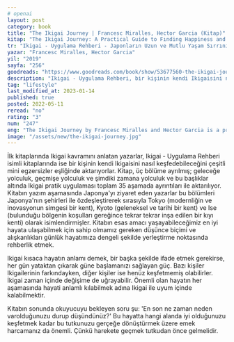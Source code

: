 ```yaml
---
# openai
layout: post
category: book
title: "The Ikigai Journey | Francesc Miralles, Hector Garcia (Kitap)"
kitap: "The Ikigai Journey: A Practical Guide to Fınding Happiness and Purpose the Japanese Way"
tr: "Ikigai - Uygulama Rehberi - Japonların Uzun ve Mutlu Yaşam Sırrını Hayata Geçirin"
yazar: "Francesc Miralles, Hector Garcia"
yil: "2019"
sayfa: "256"
goodreads: "https://www.goodreads.com/book/show/53677560-the-ikigai-journey"
description: "Ikigai - Uygulama Rehberi, bir kişinin kendi Ikigaisini nasıl keşfedebileceğini çeşitli mini egzersizler eşliğinde aktarıyor."
tag: "lifestyle"
last_modified_at: 2023-01-14
published: true
posted: 2022-05-11
reread: "no"
rating: "3"
num: "247"
eng: "The Ikigai Journey by Francesc Miralles and Hector Garcia is a practical guide that explores the concept of ikigai, the Japanese philosophy of finding purpose and happiness. Drawing from ancient wisdom and modern research, the book offers insights and exercises to help readers uncover their own ikigai and live a more fulfilling and meaningful life."
image: "/assets/new/the-ikigai-journey.jpg"
---
```


İlk kitaplarında Ikigai kavramını anlatan yazarlar, Ikigai - Uygulama Rehberi isimli kitaplarında ise bir kişinin kendi Ikigaisini nasıl keşfedebileceğini çeşitli mini egzersizler eşliğinde aktarıyorlar. Kitap, üç bölüme ayrılmış; geleceğe yolculuk, geçmişe yolculuk ve şimdiki zamana yolculuk ve bu başlıklar altında Ikigai pratik uygulaması toplam 35 aşamada ayrıntıları ile aktarılıyor. Kitabın yazım aşamasında Japonya'yı ziyaret eden yazarlar bu bölümleri Japonya'nın şehirleri ile özdeşleştirerek sırasıyla Tokyo (modernliğin ve inovasyonun simgesi bir kent), Kyoto (geleneksel ve tarihi bir kent) ve Ise (bulunduğu bölgenin koşulları gereğince tekrar tekrar inşa edilen bir kıyı kenti) olarak isimlendirmişler. Kitabın esas amacı yaşayabileceğimiz en iyi hayata ulaşabilmek için sahip olmamız gereken düşünce biçimi ve alışkanlıkları günlük hayatımıza dengeli şekilde yerleştirme noktasında rehberlik etmek.

Ikigai kısaca hayatın anlamı demek, bir başka şekilde ifade etmek gerekirse, her gün yataktan çıkarak güne başlamanızı sağlayan güç. Bazı kişiler Ikigailerinin farkındayken, diğer kişiler ise henüz keşfetmemiş olabilirler. İkigai zaman içinde değişime de uğrayabilir. Önemli olan hayatın her aşamasında hayati anlamlı kılabilmek adına Ikigai ile uyum içinde kalabilmektir.

Kitabın sonunda okuyucuyu bekleyen soru şu: 'En son ne zaman neden varolduğunuzu durup düşündünüz?' Bu hayatta hangi alanda iyi olduğunuzu keşfetmek kadar bu tutkunuzu gerçeğe dönüştürmek üzere emek harcamanız da önemli. Çünkü harekete geçmek tutkudan önce gelmelidir.
